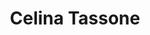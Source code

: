 ---
title: Celina Tassone
headshot: images/uploads/Celina_Tassone.jpg
role: Food
year: Senior
major: Industrial Design
lead: false
---